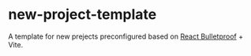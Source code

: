 # new-project-template
A template for new prejects preconfigured based on [React Bulletproof](https://github.com/alan2207/bulletproof-react) + Vite.
